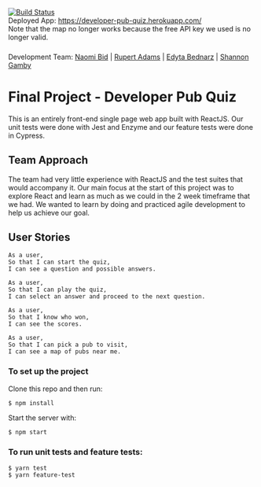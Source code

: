 [![Build Status](https://travis-ci.com/shannongamby/developer-pub-quiz.svg?branch=master)](https://travis-ci.com/shannongamby/developer-pub-quiz)  
Deployed App: https://developer-pub-quiz.herokuapp.com/   
Note that the map no longer works because the free API key we used is no longer valid.   
###
Development Team: [Naomi Bid](https://github.com/NaomiBid) | [Rupert Adams](https://github.com/Rupieeroo) | [Edyta Bednarz](https://github.com/Edy1988) | [Shannon Gamby](https://github.com/shannongamby) 
# Final Project  - Developer Pub Quiz
This is an entirely front-end single page web app built with ReactJS. Our unit tests were done with Jest and Enzyme and our feature tests were done in Cypress.

## Team Approach
The team had very little experience with ReactJS and the test suites that would accompany it. Our main focus at the start of this project was to explore React and learn as much as we could in the 2 week timeframe that we had. We wanted to learn by doing and practiced agile development to help us achieve our goal. 

## User Stories
```
As a user,
So that I can start the quiz,
I can see a question and possible answers.
```
```
As a user,
So that I can play the quiz,
I can select an answer and proceed to the next question.
```
```
As a user,
So that I know who won,
I can see the scores.
```
```
As a user,
So that I can pick a pub to visit,
I can see a map of pubs near me.
```

### To set up the project
Clone this repo and then run:
```
$ npm install
```
Start the server with:
```
$ npm start
```
### To run unit tests and feature tests:
```
$ yarn test
$ yarn feature-test
```

